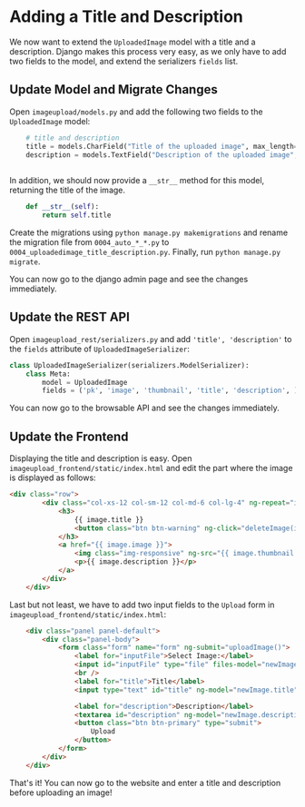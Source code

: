 # Adding a Title and Description

We now want to extend the `UploadedImage` model with a title and a description.
Django makes this process very easy, as we only have to add two fields to the
model, and extend the serializers `fields` list.

## Update Model and Migrate Changes
Open `imageupload/models.py` and add the following two fields to the `UploadedImage` model:
```python
    # title and description
    title = models.CharField("Title of the uploaded image", max_length=255, default="Unknown Picture")
    description = models.TextField("Description of the uploaded image", default="")
    
```

In addition, we should now provide a `__str__` method for this model, returning the title of the image.
```python
    def __str__(self):
        return self.title
```

Create the migrations using ``python manage.py makemigrations`` and rename the migration file from
`0004_auto_*_*.py` to `0004_uploadedimage_title_description.py`. Finally, run ``python manage.py migrate``.

You can now go to the django admin page and see the changes immediately.

## Update the REST API
Open `imageupload_rest/serializers.py` and add `'title', 'description'` to the `fields` attribute of `UploadedImageSerializer`:
```python
class UploadedImageSerializer(serializers.ModelSerializer):
    class Meta:
        model = UploadedImage
        fields = ('pk', 'image', 'thumbnail', 'title', 'description', )

```

You can now go to the browsable API and see the changes immediately.


## Update the Frontend
Displaying the title and description is easy. Open `imageupload_frontend/static/index.html` and edit 
the part where the image is displayed as follows:
```HTML
<div class="row">
        <div class="col-xs-12 col-sm-12 col-md-6 col-lg-4" ng-repeat="image in images track by image.pk">
            <h3>
                {{ image.title }}
                <button class="btn btn-warning" ng-click="deleteImage(image)">Delete</button>
            </h3>
            <a href="{{ image.image }}">
                <img class="img-responsive" ng-src="{{ image.thumbnail }}">
                <p>{{ image.description }}</p>
            </a>
        </div>
    </div>
```

Last but not least, we have to add two input fields to the `Upload` form in `imageupload_frontend/static/index.html`:
```HTML
    <div class="panel panel-default">
        <div class="panel-body">
            <form class="form" name="form" ng-submit="uploadImage()">
                <label for="inputFile">Select Image:</label>
                <input id="inputFile" type="file" files-model="newImage.image">
                <br />
                <label for="title">Title</label>
                <input type="text" id="title" ng-model="newImage.title"><br />

                <label for="description">Description</label>
                <textarea id="description" ng-model="newImage.description"></textarea><br />
                <button class="btn btn-primary" type="submit">
                    Upload
                </button>
            </form>
        </div>
    </div>
```

That's it! You can now go to the website and enter a title and description before uploading an image!